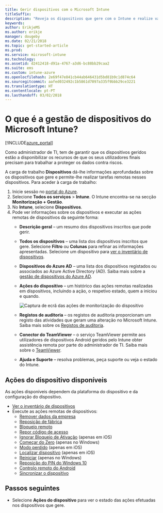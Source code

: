 ```yaml
---
title: Gerir dispositivos com o Microsoft Intune
titleSuffix: 
description: "Reveja os dispositivos que gere com o Intune e realize várias operações neles."
keywords: 
author: ErikjeMS
ms.author: erikje
manager: dougeby
ms.date: 02/21/2018
ms.topic: get-started-article
ms.prod: 
ms.service: microsoft-intune
ms.technology: 
ms.assetid: d2412418-d91a-4767-a3d6-bc88bb29caa2
ms.suite: ems
ms.custom: intune-azure
ms.openlocfilehash: 2e69f47e841cb44ab646431d5bd81b9c1d874c64
ms.sourcegitcommit: aafed032492c1b5861d7097a335f9bbb29ce3221
ms.translationtype: HT
ms.contentlocale: pt-PT
ms.lasthandoff: 03/02/2018
---
```

# <a name="what-is-microsoft-intune-device-management"></a>O que é a gestão de dispositivos do Microsoft Intune?


[!INCLUDE[azure_portal](./includes/azure_portal.md)]

Como administrador de TI, tem de garantir que os dispositivos geridos estão a disponibilizar os recursos de que os seus utilizadores finais precisam para trabalhar a proteger os dados contra riscos.

A carga de trabalho **Dispositivos** dá-lhe informações aprofundadas sobre os dispositivos que gere e permite-lhe realizar tarefas remotas nesses dispositivos. Para aceder à carga de trabalho:

1. Inicie sessão no [portal do Azure](https://portal.azure.com).
2. Selecione **Todos os serviços** > **Intune**. O Intune encontra-se na secção **Monitorização + Gestão**.
3. No **Intune**, selecione **Dispositivos**.
4. Pode ver informações sobre os dispositivos e executar as ações remotas de dispositivos da seguinte forma:
    - **Descrição geral** – um resumo dos dispositivos inscritos que pode gerir.
    - **Todos os dispositivos** – uma lista dos dispositivos inscritos que gere. Selecione **Filtro** ou **Colunas** para refinar as informações apresentadas. Selecione um dispositivo para [ver o inventário de dispositivos](device-inventory.md).
    - **Dispositivos do Azure AD** – uma lista dos dispositivos registados ou associados ao Azure Active Directory (AD). Saiba mais sobre a [gestão de dispositivos do Azure AD](https://docs.microsoft.com/azure/active-directory/device-management-introduction).
    - **Ações do dispositivo** – um histórico das ações remotas realizadas em dispositivos, incluindo a ação, o respetivo estado, quem a iniciou e quando.

        ![Captura de ecrã das ações de monitorização do dispositivo](./media/monitor-device-actions.png)

    - **Registos de auditoria** – os registos de auditoria proporcionam um registo das atividades que geram uma alteração no Microsoft Intune. Saiba mais sobre os [Registos de auditoria](monitor-audit-logs.md).
    - **Conector do TeamViewer** – o serviço TeamViewer permite aos utilizadores de dispositivos Android geridos pelo Intune obter assistência remota por parte do administrador de TI. Saiba mais sobre o [TeamViewer](device-profile-android-teamviewer.md).
    - **Ajuda e Suporte** – resolva problemas, peça suporte ou veja o estado do Intune.  
    
## <a name="available-device-actions"></a>Ações do dispositivo disponíveis
As ações disponíveis dependem da plataforma do dispositivo e da configuração do dispositivo.

- [Ver o inventário de dispositivos](device-inventory.md)
- Execute as ações remotas de dispositivos:
    - [Remover dados da empresa](devices-wipe.md#remove-company-data)
    - [Reposição de fábrica](devices-wipe.md#factory-reset)
    - [Bloqueio remoto](device-remote-lock.md)
    - [Repor código de acesso](device-passcode-reset.md)
    - [Ignorar Bloqueio de Ativação](device-activation-lock-bypass.md) (apenas em iOS)
    - [Começar do Zero](device-fresh-start.md) (apenas no Windows)
    - [Modo perdido](device-lost-mode.md) (apenas em iOS)
    - [Localizar dispositivo](device-locate.md) (apenas em iOS)
    - [Reiniciar](device-restart.md) (apenas no Windows)
    - [Reposição do PIN do Windows 10](device-windows-pin-reset.md)
    - [Controlo remoto do Android](device-profile-android-teamviewer.md)
    - [Sincronizar o dispositivo](device-sync.md)


## <a name="next-steps"></a>Passos seguintes

- Selecione **Ações do dispositivo** para ver o estado das ações efetuadas nos dispositivos que gere.
